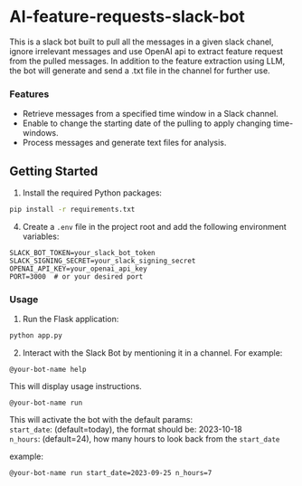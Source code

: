 # AI-feature-requests-slack-bot

This is a slack bot built to pull all the messages in a given slack chanel, ignore irrelevant messages and use OpenAI api to extract feature request from the pulled messages.
In addition to the feature extraction using LLM, the bot will generate and send a .txt file in the channel for further use.

### Features

- Retrieve messages from a specified time window in a Slack channel.
- Enable to change the starting date of the pulling to apply changing time-windows.
- Process messages and generate text files for analysis.


## Getting Started

1. Install the required Python packages:

```bash
pip install -r requirements.txt
```

4. Create a `.env` file in the project root and add the following environment variables:

```dotenv
SLACK_BOT_TOKEN=your_slack_bot_token
SLACK_SIGNING_SECRET=your_slack_signing_secret
OPENAI_API_KEY=your_openai_api_key
PORT=3000  # or your desired port
```

### Usage

1. Run the Flask application:

```bash
python app.py
```

2. Interact with the Slack Bot by mentioning it in a channel. For example:

```
@your-bot-name help
```

This will display usage instructions.

```
@your-bot-name run
```

This will activate the bot with the default params:  
`start_date`: (default=today), the format should be: 2023-10-18  
`n_hours`: (default=24), how many hours to look back from the `start_date`

example:
```
@your-bot-name run start_date=2023-09-25 n_hours=7
```




